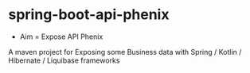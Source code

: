 # spring-boot-api-phenix
* Aim = Expose API Phenix 

A maven project for Exposing some Business data with Spring / Kotlin / Hibernate / Liquibase frameworks
